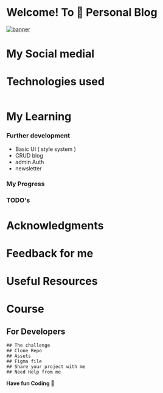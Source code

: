 # Welcome! To 👋 Personal Blog

 <p align="left"> <a href="" target="_blank" rel="noreferrer"> <img src="" alt="banner" /></a> </p>

# My Social medial

# Technologies used 
 <p style="display: flex; gap: 10px;">


 </p>

# My Learning 
 
  ### Further development
  - Basic UI ( style system )
  - CRUD blog
  - admin Auth 
  - newsletter 

  ### My Progress 

  ### TODO's

# Acknowledgments

# Feedback for me 

# Useful Resources 

# Course 

## For Developers
    ## The challenge
    ## Clone Repo 
    ## Assets 
    ## Figma file 
    ## Share your project with me 
    ## Need Help from me 

**Have fun  Coding 🚀**


